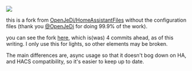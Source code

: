 ![](https://github.com/avlemos/dobiss/actions/workflows/validate.yaml/badge.svg)

this is a fork from [OpenJeDi/HomeAssistantFiles](https://github.com/OpenJeDi/HomeAssistantFiles) without the configuration files (thank you [@OpenJeDi](https://github.com/OpenJeDi) for doing 99.9% of the work).

you can see the fork [here](https://github.com/avlemos/HomeAssistantFiles), which is(was) 4 commits ahead, as of this writing. I only use this for lights, so other elements may be broken.

The main differences are, async usage so that it doesn't bog down on HA, and HACS compatibility, so it's easier to keep up to date.
